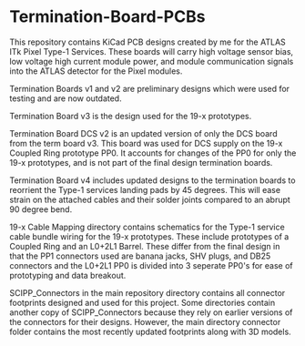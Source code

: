 # Termination-Board-PCBs
This repository contains KiCad PCB designs created by me for the ATLAS ITk Pixel Type-1 Services. These boards will carry high voltage sensor bias, low voltage high current module power, and module communication signals into the ATLAS detector for the Pixel modules.

Termination Boards v1 and v2 are preliminary designs which were used for testing and are now outdated.

Termination Board v3 is the design used for the 19-x prototypes.

Termination Board DCS v2 is an updated version of only the DCS board from the term board v3. This board was used for DCS supply on the 19-x Coupled Ring prototype PP0. It accounts for changes of the PP0 for only the 19-x prototypes, and is not part of the final design termination boards.

Termination Board v4 includes updated designs to the termination boards to reorrient the Type-1 services landing pads by 45 degrees. This will ease strain on the attached cables and their solder joints compared to an abrupt 90 degree bend.

19-x Cable Mapping directory contains schematics for the Type-1 service cable bundle wiring for the 19-x prototypes. These include prototypes of a Coupled Ring and an L0+2L1 Barrel. These differ from the final design in that the PP1 connectors used are banana jacks, SHV plugs, and DB25 connectors and the L0+2L1 PP0 is divided into 3 seperate PP0's for ease of prototyping and data breakout.

SCIPP_Connectors in the main repository directory contains all connector footprints designed and used for this project. Some directories contain another copy of SCIPP_Connectors because they rely on earlier versions of the connectors for their designs. However, the main directory connector folder contains the most recently updated footprints along with 3D models.
